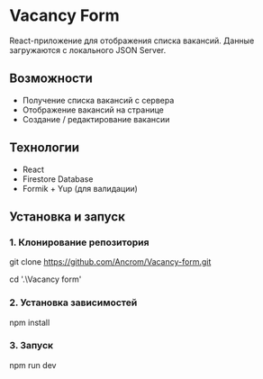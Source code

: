 # Vacancy Form

React-приложение для отображения списка вакансий. Данные загружаются с локального JSON Server.

## Возможности

- Получение списка вакансий с сервера
- Отображение вакансий на странице
- Создание / редактирование вакансии

## Технологии

- React
- Firestore Database
- Formik + Yup (для валидации)

## Установка и запуск

### 1. Клонирование репозитория

git clone https://github.com/Ancrom/Vacancy-form.git

cd '.\Vacancy form\'

### 2. Установка зависимостей

npm install

### 3. Запуск

npm run dev



